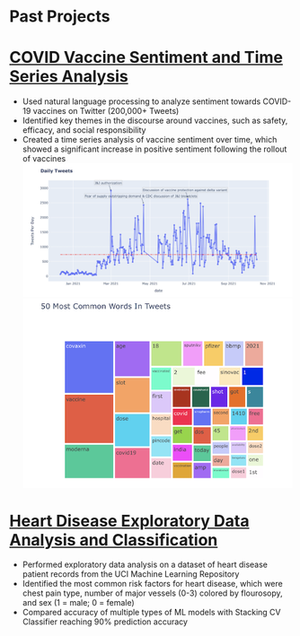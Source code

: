 # Past Projects  


# [COVID Vaccine Sentiment and Time Series Analysis](https://www.kaggle.com/code/hassanhshah/covid-vaccine-sentiment-and-time-series-analysis)
* Used natural language processing to analyze sentiment towards COVID-19 vaccines on Twitter (200,000+ Tweets)  
* Identified key themes in the discourse around vaccines, such as safety, efficacy, and social responsibility
* Created a time series analysis of vaccine sentiment over time, which showed a significant increase in positive sentiment following the rollout of vaccines
![](/images/Time_Series.png)
![](/images/Common_Words.png)

# [Heart Disease Exploratory Data Analysis and Classification](https://www.kaggle.com/code/hassanhshah/heart-disease-eda-classification-90-accuracy)
* Performed exploratory data analysis on a dataset of heart disease patient records from the UCI Machine Learning Repository
* Identified the most common risk factors for heart disease, which were chest pain type, number of major vessels (0-3) colored by flourosopy, and sex (1 = male; 0 = female) 
* Compared accuracy of multiple types of ML models with Stacking CV Classifier reaching 90% prediction accuracy



